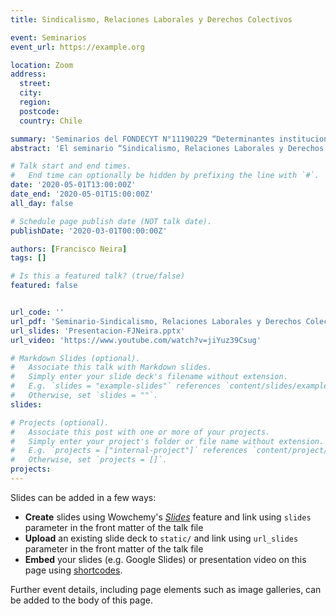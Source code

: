 ```yaml
---
title: Sindicalismo, Relaciones Laborales y Derechos Colectivos

event: Seminarios 
event_url: https://example.org

location: Zoom
address:
  street: 
  city: 
  region: 
  postcode: 
  country: Chile

summary: 'Seminarios del FONDECYT N°11190229 “Determinantes institucionales y políticos del conflicto entre empresarios y trabajadores: los casos de Argentina y Chile en perspectiva comparada”'
abstract: 'El seminario “Sindicalismo, Relaciones Laborales y Derechos Colectivos” es una iniciativa organizada en el marco del FONDECYT N°11190229 *“Determinantes institucionales y políticos del conflicto entre empresarios y trabajadores: los casos de Argentina y Chile en perspectiva comparada”* a cargo del académico e investigador Pablo Pérez Ahumada'

# Talk start and end times.
#   End time can optionally be hidden by prefixing the line with `#`.
date: '2020-05-01T13:00:00Z'
date_end: '2020-05-01T15:00:00Z'
all_day: false

# Schedule page publish date (NOT talk date).
publishDate: '2020-03-01T00:00:00Z'

authors: [Francisco Neira]
tags: []

# Is this a featured talk? (true/false)
featured: false


url_code: ''
url_pdf: 'Seminario-Sindicalismo, Relaciones Laborales y Derechos Colectivos.pdf'
url_slides: 'Presentacion-FJNeira.pptx'
url_video: 'https://www.youtube.com/watch?v=jiYuz39Csug'

# Markdown Slides (optional).
#   Associate this talk with Markdown slides.
#   Simply enter your slide deck's filename without extension.
#   E.g. `slides = "example-slides"` references `content/slides/example-slides.md`.
#   Otherwise, set `slides = ""`.
slides:

# Projects (optional).
#   Associate this post with one or more of your projects.
#   Simply enter your project's folder or file name without extension.
#   E.g. `projects = ["internal-project"]` references `content/project/deep-learning/index.md`.
#   Otherwise, set `projects = []`.
projects:
---
```


Slides can be added in a few ways:

- **Create** slides using Wowchemy's [_Slides_](https://wowchemy.com/docs/managing-content/#create-slides) feature and link using `slides` parameter in the front matter of the talk file
- **Upload** an existing slide deck to `static/` and link using `url_slides` parameter in the front matter of the talk file
- **Embed** your slides (e.g. Google Slides) or presentation video on this page using [shortcodes](https://wowchemy.com/docs/writing-markdown-latex/).

Further event details, including page elements such as image galleries, can be added to the body of this page.
